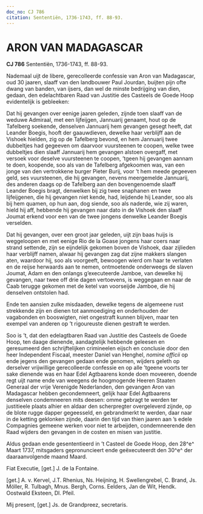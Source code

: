 ```yaml
---
doc_no: CJ 786
citation: Sententiën, 1736-1743, ff. 88-93.
---
```


# ARON VAN MADAGASCAR

**CJ 786** Sententiën, 1736-1743, ff. 88-93.

Nademaal uijt de libere, gerecolleerde confessie van Aron van Madagascar, oud 30 jaaren, slaaff van den landbouwer Paul Jourdan, buijten pijn ofte dwang van banden, van ijsers, dan wel de minste bedrijging van dien, gedaan, den edelachtbaren Raad van Justitie des Casteels de Goede Hoop evidentelijk is gebleeken:

Dat hij gevangen over eenige jaaren geleden, zijnde toen slaaff van de weduwe Admiraal, met een lijfeijgen, Jannuarij genaamt, hout op de Tafelberg soekende, denselven Jannuarij hem gevangen gesegt heeft, dat Leander Boegis, hooft der gaauwdieven, dewelke haar verblijff aan de Vishoek hielden, zig op de Tafelberg bevond, en hem Jannuarij twee dubbeltjes had gegeeven om daarvoor vuursteenen te coopen, welke twee dubbeltjes dien slaaff Jannuarij hem gevangen alstoen overgaff, met versoek voor deselve vuursteenen te coopen, ’tgeen hij gevangen aannam te doen, koopende, soo als van de Tafelberg afgekoomen was, van een jonge van den vertrokkene burger Pieter Burij, voor ’t hem meede gegeeven geld, ses vuursteenen, die hij gevangen, nevens meergemelde Jannuarij, des anderen daags op de Tafelberg aan den bovengenoemde slaaff Leander Boegis bragt, denwelken bij zig twee snaphanen en twee lijfeijgenen, die hij gevangen niet kende, had, leijdende hij Leander, soo als bij hem quamen, op hun aan, dog siende, soo als naderde, wie zij waren, hield hij aff, hebbende hij gevangen naar dato in de Vishoek den slaaff Joumat erkend voor een van de twee jongens denwelke Leander Boegis verselden.

Dat hij gevangen, over een groot jaar geleden, uijt zijn baas huijs is weggeloopen en met eenige Rio de la Goase jongens haar coers naar strand settende, zijn se eijndelijk gekomen boven de Vishoek, daar zijlieden haar verblijff namen, alwaar hij gevangen zag dat zijne makkers slangen aten, waardoor hij, soo als voorgeeft, bewoogen wierd om haar te verlaten en de reijse herwaards aan te nemen, ontmoetende onderweegs de slaven Joumat, Adam en den onlangs g’executeerde Jamboe, van dewelke hij gevangen, naar twee off drie dagen vertoevens, is weggegaan en naar de Caab terugge gekomen met de ketel van voorseijde Jamboe, die hij denselven ontstolen had.

Ende ten aansien zulke misdaaden, dewelke tegens de algemeene rust strekkende zijn en dienen tot aanmoediging en onderhouden der vagabonden en booswigten, niet ongestraft kunnen blijven, maar ten exempel van anderen op ’t rigoureuste dienen gestraft te werden.

Soo is ’t, dat den edelagtbaren Raad van Justitie des Casteels de Goede Hoop, ten daage dienende, aandagtelijk hebbende geleesen en geresumeerd den schrijftelijken crimineelen eijsch en conclusie door den heer Independent Fiscaal, meester Daniel van Henghel, *nomine officii* op ende jegens den gevangen gedaan ende genomen, wijders geleth op derselver vrijwillige gerecolleerde confessie en op alle ’tgeene voorts ter sake dienende was en haar Edel Agtbaarens konde doen moveeren, doende regt uijt name ende van weegens de hoogmogende Heeren Staaten Generaal der vrije Verenigde Nederlanden, den gevangen Aron van Madagascar hebben gecondemneert, gelijk haar Edel Agtbaarens denselven condemneeren mits deesen: omme gebragt te werden ter justitieele plaats alhier en aldaar den scherpregter overgeleverd zijnde, op de blote rugge dapper gegeesseld, en gebrandmerkt te werden, daar naar in de ketting geklonken zijnde, daarin den tijd van thien jaaren aan ’s edele Compagnies gemeene werken voor niet te arbeijden, condemneerende den Raad wijders den gevangen in de costen en misen van justitie.

Aldus gedaan ende gesententieerd in ’t Casteel de Goede Hoop, den 28^e^ Maart 1737, mitsgaders gepronuncieert ende geëxecuteerdt den 30^e^ der daaraanvolgende maand Maard.

Fiat Executie, \[get.\] J. de la Fontaine.

\[get.\] A. v. Kervel, J.T. Rhenius, Ns. Heijning, H. Swellengrebel, C. Brand, Js. Möller, R. Tulbagh, Mnus. Bergh, Corns. Eelders, Jan de Wit, Hendk. Oostwald Eksteen, Dl. Pfeil.

Mij present, \[get.\] Js. de Grandpreez, secretaris.